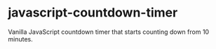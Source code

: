 # javascript-countdown-timer
Vanilla JavaScript countdown timer that starts counting down from 10 minutes.
